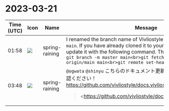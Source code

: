 # 2023-03-21

|Time (UTC)|Icon|Name|Message|
|---|---|---|---|
|01:58|![](https://secure.gravatar.com/avatar/1ac180f0868137292905c311b5fff781.jpg?s=72&d=https%3A%2F%2Fa.slack-edge.com%2Fdf10d%2Fimg%2Favatars%2Fava_0021-72.png)|spring-raining|I renamed the branch name of Vivliostyle theme repository into `main`. If you have already cloned it to your local environment, please update it with the following command. Thank you!<br>```git branch -m master main<br>git fetch origin<br>git branch -u origin/main main<br>git remote set-head origin -a```|
|03:48|![](https://secure.gravatar.com/avatar/1ac180f0868137292905c311b5fff781.jpg?s=72&d=https%3A%2F%2Fa.slack-edge.com%2Fdf10d%2Fimg%2Favatars%2Fava_0021-72.png)|spring-raining|`@ogwata` `@shinyu` こちらのドキュメント更新の件PRにしました。ご確認ください！ <https://github.com/vivliostyle/docs.vivliostyle.org/pull/24><br><blockquote><https://github.com/vivliostyle/docs.vivliostyle.org/issues/21|#21></blockquote>|
